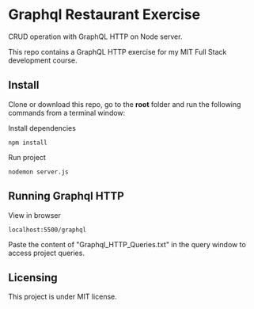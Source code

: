 # Graphql Restaurant Exercise

CRUD operation with GraphQL HTTP on Node server.

This repo contains a GraphQL HTTP exercise for my MIT Full Stack development course.

## Install

Clone or download this repo, go to the **root** folder and run the following commands from a terminal window:

Install dependencies

```
npm install
```

Run project

```
nodemon server.js
```

## Running Graphql HTTP

View in browser

```
localhost:5500/graphql
```

Paste the content of "Graphql_HTTP_Queries.txt" in the query window to access project queries.

## Licensing

This project is under MIT license.
